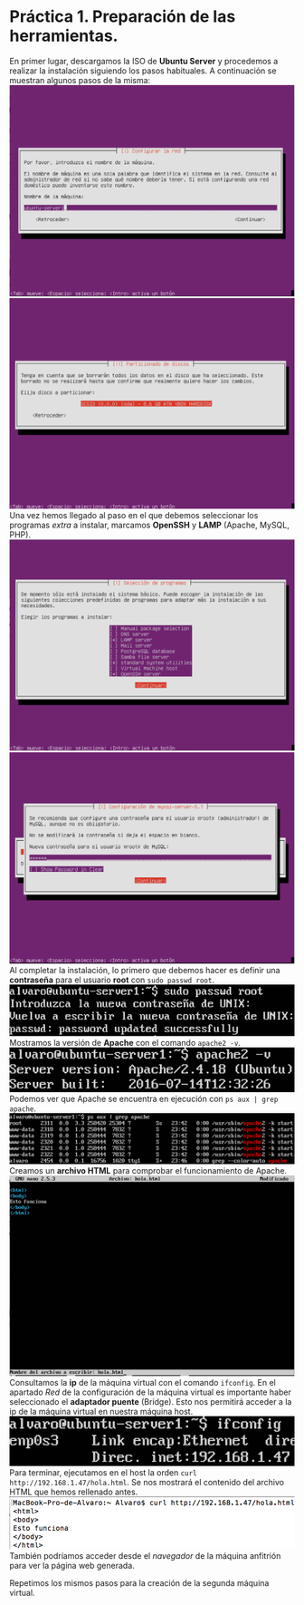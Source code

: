# Práctica 1. Preparación de las herramientas.
En primer lugar, descargamos la ISO de **Ubuntu Server** y procedemos a realizar la instalación siguiendo los pasos habituales.
A continuación se muestran algunos pasos de la misma:
![Captura1](Imagenes/Captura1.png "Introducimos el nombre de la máquina")  
![Captura2](Imagenes/Captura2.png "Seleccionamos el disco donde se realizará la instalación")  
Una vez hemos llegado al paso en el que debemos seleccionar los programas *extra* a instalar, marcamos **OpenSSH** y **LAMP** (Apache, MySQL, PHP).
![Captura3](Imagenes/Captura3.png "Elegimos OpenSSH y LAMP para que se instalen")  
![Captura4](Imagenes/Captura4.png "Establecemos una contraseña para la base de datos MySQL")  
Al completar la instalación, lo primero que debemos hacer es definir una **contraseña** para el usuario **root** con `sudo passwd root`.  
![Captura5](Imagenes/Captura5.png "Establecemos la contraseña para el root")  
Mostramos la versión de **Apache** con el comando `apache2 -v`.
![Captura6](Imagenes/Captura6.png "Consultamos la versión de Apache")  
Podemos ver que Apache se encuentra en ejecución con `ps aux | grep apache`.
![Captura7](Imagenes/Captura7.png "Mostramos que Apache se encuentra en ejecución")  
Creamos un **archivo HTML** para comprobar el funcionamiento de Apache.
![Captura8](Imagenes/Captura8.png "Creamos el archivo hola.html en /var/www/html/")  
Consultamos la **ip** de la máquina virtual con el comando `ifconfig`. En el apartado *Red* de la configuración de la máquina virtual es importante haber seleccionado el **adaptador puente** (Bridge). Esto nos permitirá acceder a la ip de la máquina virtual en nuestra máquina host.  
![Captura9](Imagenes/Captura9.png "Consultamos la ip de la máquina virtual")  
Para terminar, ejecutamos en el host la orden `curl http://192.168.1.47/hola.html`. Se nos mostrará el contenido del archivo HTML que hemos rellenado antes.
![Captura10](Imagenes/Captura10.png "Usamos el comando curl para mostrar el contenido del archivo HTML")
También podríamos acceder desde el *navegador* de la máquina anfitrión para ver la página web generada.

Repetimos los mismos pasos para la creación de la segunda máquina virtual.

